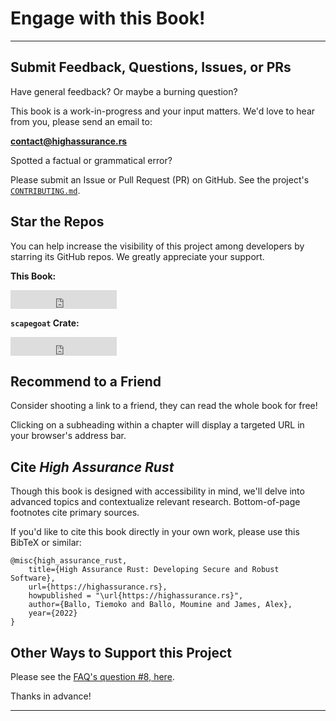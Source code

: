 # Engage with this Book!
---

## Submit Feedback, Questions, Issues, or PRs

Have general feedback?
Or maybe a burning question?

This book is a work-in-progress and your input matters.
We'd love to hear from you, please send an email to:

<a href="mailto:contact@highassurance.rs">**contact@highassurance.rs**</a>

Spotted a factual or grammatical error?

Please submit an Issue or Pull Request (PR) on GitHub.
See the project's [`CONTRIBUTING.md`](https://github.com/tnballo/high-assurance-rust/blob/main/CONTRIBUTING.md).

## Star the Repos

You can help increase the visibility of this project among developers by starring its GitHub repos.
We greatly appreciate your support.

**This Book:**

<iframe src="https://ghbtns.com/github-btn.html?user=tnballo&repo=high-assurance-rust&type=star&count=true&size=large" frameborder="0" scrolling="0" width="170" height="30" title="GitHub"></iframe>

**`scapegoat` Crate:**

<iframe src="https://ghbtns.com/github-btn.html?user=tnballo&repo=scapegoat&type=star&count=true&size=large" frameborder="0" scrolling="0" width="170" height="30" title="GitHub"></iframe>

## Recommend to a Friend

Consider shooting a link to a friend, they can read the whole book for free!

Clicking on a subheading within a chapter will display a targeted URL in your browser's address bar.

## Cite *High Assurance Rust*

Though this book is designed with accessibility in mind, we'll delve into advanced topics and contextualize relevant research.
Bottom-of-page footnotes cite primary sources.

If you'd like to cite this book directly in your own work, please use this BibTeX or similar:

```ignore
@misc{high_assurance_rust,
    title={High Assurance Rust: Developing Secure and Robust Software},
    url={https://highassurance.rs},
    howpublished = "\url{https://highassurance.rs}",
    author={Ballo, Tiemoko and Ballo, Moumine and James, Alex},
    year={2022}
}
```

## Other Ways to Support this Project

Please see the [FAQ's question #8, here](./faq.md#8-is-this-book-free).

Thanks in advance!

---